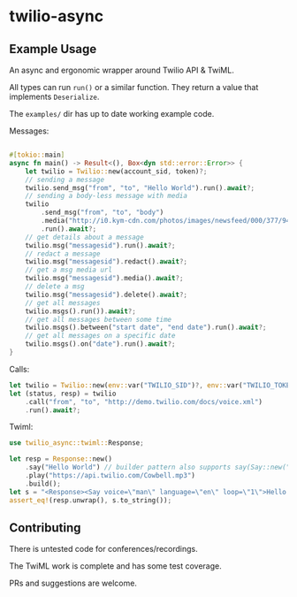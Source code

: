 # twilio-async

## Example Usage

An async and ergonomic wrapper around Twilio API & TwiML.

All types can run `run()` or a similar function. They return a value that implements `Deserialize`.

The `examples/` dir has up to date working example code.

Messages:

```rust

#[tokio::main]
async fn main() -> Result<(), Box<dyn std::error::Error>> {
    let twilio = Twilio::new(account_sid, token)?;
    // sending a message
    twilio.send_msg("from", "to", "Hello World").run().await?;
    // sending a body-less message with media
    twilio
        .send_msg("from", "to", "body")
        .media("http://i0.kym-cdn.com/photos/images/newsfeed/000/377/946/0b9.jpg")
        .run().await?;
    // get details about a message
    twilio.msg("messagesid").run().await?;
    // redact a message
    twilio.msg("messagesid").redact().await?;
    // get a msg media url
    twilio.msg("messagesid").media().await?;
    // delete a msg
    twilio.msg("messagesid").delete().await?;
    // get all messages
    twilio.msgs().run()).await?;
    // get all messages between some time
    twilio.msgs().between("start date", "end date").run().await?;
    // get all messages on a specific date
    twilio.msgs().on("date").run().await?;
}
```

Calls:

```rust
let twilio = Twilio::new(env::var("TWILIO_SID")?, env::var("TWILIO_TOKEN")?)?;
let (status, resp) = twilio
    .call("from", "to", "http://demo.twilio.com/docs/voice.xml")
    .run().await?;
```

Twiml:

```rust
use twilio_async::twiml::Response;

let resp = Response::new()
    .say("Hello World") // builder pattern also supports say(Say::new("Hello World").lang("de")...)
    .play("https://api.twilio.com/Cowbell.mp3")
    .build();
let s = "<Response><Say voice=\"man\" language=\"en\" loop=\"1\">Hello World</Say><Play loop=\"1\">https://api.twilio.com/Cowbell.mp3</Play></Response>";
assert_eq!(resp.unwrap(), s.to_string());
```

## Contributing

There is untested code for conferences/recordings.

The TwiML work is complete and has some test coverage.

PRs and suggestions are welcome.
